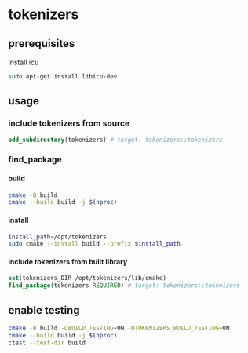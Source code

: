 # tokenizers

## prerequisites

install icu

``` bash
sudo apt-get install libicu-dev
```

## usage

### include tokenizers from source

``` cmake
add_subdirectory(tokenizers) # target: tokenizers::tokenizers
```

### find_package

#### build

``` bash
cmake -B build
cmake --build build -j $(nproc)
```

#### install

``` bash
install_path=/opt/tokenizers
sudo cmake --install build --prefix $install_path
```

#### include tokenizers from built library

``` cmake
set(tokenizers_DIR /opt/tokenizers/lib/cmake)
find_package(tokenizers REQUIRED) # target: tokenizers::tokenizers
```

## enable testing

``` bash
cmake -B build -DBUILD_TESTING=ON -DTOKENIZERS_BUILD_TESTING=ON
cmake --build build -j $(nproc)
ctest --test-dir build
```
